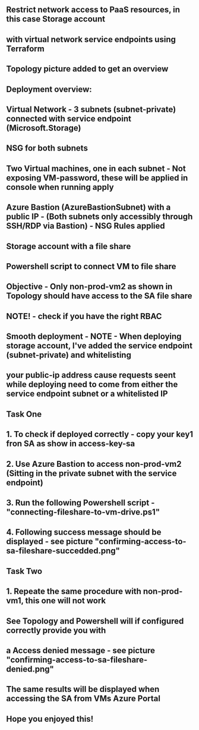 ## Restrict network access to PaaS resources, in this case Storage account
## with virtual network service endpoints using Terraform

## Topology picture added to get an overview

## Deployment overview:
## Virtual Network - 3 subnets (subnet-private) connected with service endpoint (Microsoft.Storage)
## NSG for both subnets
## Two Virtual machines, one in each subnet - Not exposing VM-password, these will be applied in console when running apply
## Azure Bastion (AzureBastionSubnet) with a public IP - (Both subnets only accessibly through SSH/RDP via Bastion) - NSG Rules applied
## Storage account with a file share
## Powershell script to connect VM to file share

## Objective - Only non-prod-vm2 as shown in Topology should have access to the SA file share
## NOTE! - check if you have the right RBAC

## Smooth deployment - NOTE - When deploying storage account, I've added the service endpoint (subnet-private) and whitelisting
## your public-ip address cause requests seent while deploying need to come from either the service endpoint subnet or a whitelisted IP

## Task One
## 1. To check if deployed correctly - copy your key1 fron SA as show in access-key-sa
## 2. Use Azure Bastion to access non-prod-vm2 (Sitting in the private subnet with the service endpoint)
## 3. Run the following Powershell script - "connecting-fileshare-to-vm-drive.ps1"
## 4. Following success message should be displayed - see picture "confirming-access-to-sa-fileshare-succedded.png"

## Task Two
## 1. Repeate the same procedure with non-prod-vm1, this one will not work
## See Topology and Powershell will if configured correctly provide you with
## a Access denied message - see picture "confirming-access-to-sa-fileshare-denied.png"

## The same results will be displayed when accessing the SA from VMs Azure Portal
## Hope you enjoyed this!